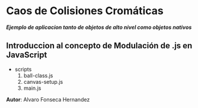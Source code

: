 <!-- Equivalente a h1 -->
# Caos de Colisiones Cromáticas 

 <!-- Cursiva -->
***Ejemplo de aplicacion tanto de objetos de alto nivel como objetos nativos*** 
 <!-- Equivalente a h2 -->
 ## Introduccion al concepto de Modulación de .js en JavaScript

<!-- Lista desordenada (Para ser ordenada se ponen los numeros) -->
* scripts
    1. ball-class.js
    2. canvas-setup.js
    3. main.js

<!-- Negrita -->
**Autor**: Alvaro Fonseca Hernandez

